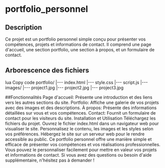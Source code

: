 # portfolio_personnel

## Description
Ce projet est un portfolio personnel simple conçu pour présenter vos compétences, projets et informations de contact. Il comprend une page d'accueil, une section portfolio, une section à propos, et un formulaire de contact. 

## Arborescence des fichiers 
lua 
Copy code 
portfolio/ 
|--- index.html 
|--- style.css 
|--- script.js 
|--- images/ 
      |--- project1.jpg 
      |--- project2.jpg 
      |--- project3.jpg 

##Fonctionnalités 
Page d'accueil: Présente une introduction et des liens vers les autres sections du site. 
Portfolio: Affiche une galerie de vos projets avec des images et des descriptions. 
À propos: Présente des informations détaillées sur vous et vos compétences. 
Contact: Fournit un formulaire de contact pour les visiteurs du site. 
Installation et Utilisation 
Téléchargez les fichiers du projet. 
Ouvrez le fichier index.html dans un navigateur web pour visualiser le site. 
Personnalisez le contenu, les images et les styles selon vos préférences. 
Hébergez le site sur un serveur web pour le rendre accessible au public. 
Ce portfolio personnel offre une manière simple et efficace de présenter vos compétences et vos réalisations professionnelles. Vous pouvez le personnaliser facilement pour mettre en valeur vos projets et informations de contact. Si vous avez des questions ou besoin d'aide supplémentaire, n'hésitez pas à demander ! 
